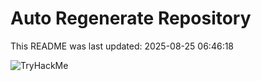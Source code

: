 # Auto Regenerate Repository

This README was last updated: 2025-08-25 06:46:18

 ![TryHackMe](https://tryhackme.com/badge/533634)